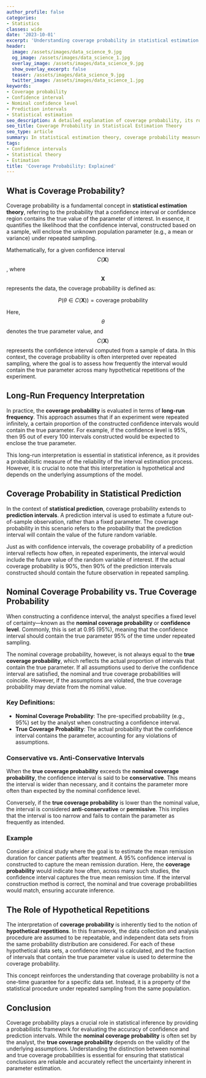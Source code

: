 ```yaml
---
author_profile: false
categories:
- Statistics
classes: wide
date: '2023-10-01'
excerpt: 'Understanding coverage probability in statistical estimation and prediction: its role in constructing confidence intervals and assessing their accuracy.'
header:
  image: /assets/images/data_science_9.jpg
  og_image: /assets/images/data_science_1.jpg
  overlay_image: /assets/images/data_science_9.jpg
  show_overlay_excerpt: false
  teaser: /assets/images/data_science_9.jpg
  twitter_image: /assets/images/data_science_1.jpg
keywords:
- Coverage probability
- Confidence interval
- Nominal confidence level
- Prediction intervals
- Statistical estimation
seo_description: A detailed explanation of coverage probability, its role in statistical estimation theory, and its relationship to confidence intervals and prediction intervals.
seo_title: Coverage Probability in Statistical Estimation Theory
seo_type: article
summary: In statistical estimation theory, coverage probability measures the likelihood that a confidence interval contains the true parameter of interest. This article explains its importance in statistical theory, prediction intervals, and nominal coverage probability.
tags:
- Confidence intervals
- Statistical theory
- Estimation
title: 'Coverage Probability: Explained'
---
```


## What is Coverage Probability?

Coverage probability is a fundamental concept in **statistical estimation theory**, referring to the probability that a confidence interval or confidence region contains the true value of the parameter of interest. In essence, it quantifies the likelihood that the confidence interval, constructed based on a sample, will enclose the unknown population parameter (e.g., a mean or variance) under repeated sampling.

Mathematically, for a given confidence interval $$C(\mathbf{X})$$, where $$\mathbf{X}$$ represents the data, the coverage probability is defined as:

$$
P(\theta \in C(\mathbf{X})) = \text{coverage probability}
$$

Here, $$\theta$$ denotes the true parameter value, and $$C(\mathbf{X})$$ represents the confidence interval computed from a sample of data. In this context, the coverage probability is often interpreted over repeated sampling, where the goal is to assess how frequently the interval would contain the true parameter across many hypothetical repetitions of the experiment.

## Long-Run Frequency Interpretation

In practice, the **coverage probability** is evaluated in terms of **long-run frequency**. This approach assumes that if an experiment were repeated infinitely, a certain proportion of the constructed confidence intervals would contain the true parameter. For example, if the confidence level is 95%, then 95 out of every 100 intervals constructed would be expected to enclose the true parameter.

This long-run interpretation is essential in statistical inference, as it provides a probabilistic measure of the reliability of the interval estimation process. However, it is crucial to note that this interpretation is hypothetical and depends on the underlying assumptions of the model.

## Coverage Probability in Statistical Prediction

In the context of **statistical prediction**, coverage probability extends to **prediction intervals**. A prediction interval is used to estimate a future out-of-sample observation, rather than a fixed parameter. The coverage probability in this scenario refers to the probability that the prediction interval will contain the value of the future random variable.

Just as with confidence intervals, the coverage probability of a prediction interval reflects how often, in repeated experiments, the interval would include the future value of the random variable of interest. If the actual coverage probability is 90%, then 90% of the prediction intervals constructed should contain the future observation in repeated sampling.

## Nominal Coverage Probability vs. True Coverage Probability

When constructing a confidence interval, the analyst specifies a fixed level of certainty—known as the **nominal coverage probability** or **confidence level**. Commonly, this is set at 0.95 (95%), meaning that the confidence interval should contain the true parameter 95% of the time under repeated sampling.

The nominal coverage probability, however, is not always equal to the **true coverage probability**, which reflects the actual proportion of intervals that contain the true parameter. If all assumptions used to derive the confidence interval are satisfied, the nominal and true coverage probabilities will coincide. However, if the assumptions are violated, the true coverage probability may deviate from the nominal value.

### Key Definitions:

- **Nominal Coverage Probability**: The pre-specified probability (e.g., 95%) set by the analyst when constructing a confidence interval.
- **True Coverage Probability**: The actual probability that the confidence interval contains the parameter, accounting for any violations of assumptions.

### Conservative vs. Anti-Conservative Intervals

When the **true coverage probability** exceeds the **nominal coverage probability**, the confidence interval is said to be **conservative**. This means the interval is wider than necessary, and it contains the parameter more often than expected by the nominal confidence level.

Conversely, if the **true coverage probability** is lower than the nominal value, the interval is considered **anti-conservative** or **permissive**. This implies that the interval is too narrow and fails to contain the parameter as frequently as intended.

### Example

Consider a clinical study where the goal is to estimate the mean remission duration for cancer patients after treatment. A 95% confidence interval is constructed to capture the mean remission duration. Here, the **coverage probability** would indicate how often, across many such studies, the confidence interval captures the true mean remission time. If the interval construction method is correct, the nominal and true coverage probabilities would match, ensuring accurate inference.

## The Role of Hypothetical Repetitions

The interpretation of **coverage probability** is inherently tied to the notion of **hypothetical repetitions**. In this framework, the data collection and analysis procedure are assumed to be repeatable, and independent data sets from the same probability distribution are considered. For each of these hypothetical data sets, a confidence interval is calculated, and the fraction of intervals that contain the true parameter value is used to determine the coverage probability.

This concept reinforces the understanding that coverage probability is not a one-time guarantee for a specific data set. Instead, it is a property of the statistical procedure under repeated sampling from the same population.

## Conclusion

Coverage probability plays a crucial role in statistical inference by providing a probabilistic framework for evaluating the accuracy of confidence and prediction intervals. While the **nominal coverage probability** is often set by the analyst, the **true coverage probability** depends on the validity of the underlying assumptions. Understanding the distinction between nominal and true coverage probabilities is essential for ensuring that statistical conclusions are reliable and accurately reflect the uncertainty inherent in parameter estimation.
